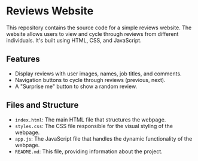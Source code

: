 # Reviews Website
This repository contains the source code for a simple reviews website. The website allows users to view and cycle through reviews from different individuals. It's built using HTML, CSS, and JavaScript.

## Features
- Display reviews with user images, names, job titles, and comments.
- Navigation buttons to cycle through reviews (previous, next).
- A "Surprise me" button to show a random review.

## Files and Structure
- `index.html`: The main HTML file that structures the webpage.
- `styles.css`: The CSS file responsible for the visual styling of the webpage.
- `app.js`: The JavaScript file that handles the dynamic functionality of the webpage.
- `README.md`: This file, providing information about the project.
